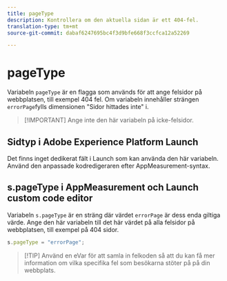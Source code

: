 ```yaml
---
title: pageType
description: Kontrollera om den aktuella sidan är ett 404-fel.
translation-type: tm+mt
source-git-commit: dabaf6247695bc4f3d9bfe668f3ccfca12a52269

---
```



# pageType

Variabeln `pageType` är en flagga som används för att ange felsidor på webbplatsen, till exempel 404 fel. Om variabeln innehåller strängen `errorPage`fylls dimensionen &quot;Sidor hittades inte&quot; i.

>[!IMPORTANT] Ange inte den här variabeln på icke-felsidor.

## Sidtyp i Adobe Experience Platform Launch

Det finns inget dedikerat fält i Launch som kan använda den här variabeln. Använd den anpassade kodredigeraren efter AppMeasurement-syntax.

## s.pageType i AppMeasurement och Launch custom code editor

Variabeln `s.pageType` är en sträng där värdet `errorPage` är dess enda giltiga värde. Ange den här variabeln till det här värdet på alla felsidor på webbplatsen, till exempel på 404 sidor.

```js
s.pageType = "errorPage";
```

>[!TIP] Använd en eVar för att samla in felkoden så att du kan få mer information om vilka specifika fel som besökarna stöter på på din webbplats.
